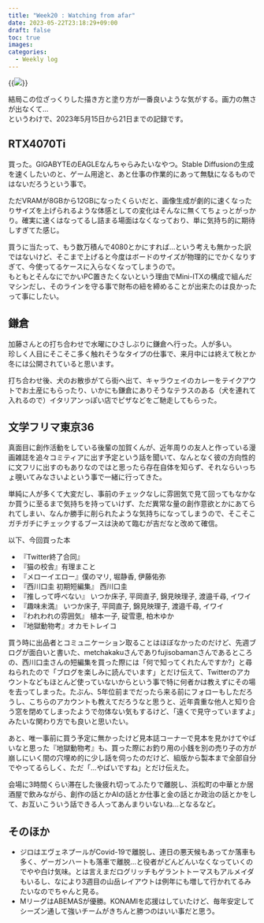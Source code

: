 ```yaml
---
title: "Week20 : Watching from afar"
date: 2023-05-22T23:18:29+09:00
draft: false
toc: true
images:
categories:
  - Weekly log
---
```


{{<image src="/images/images/230518.webp">}}

結局この位ざっくりした描き方と塗り方が一番良いような気がする。画力の無さが出なくて…  
というわけで、2023年5月15日から21日までの記録です。

<!--more-->

## RTX4070Ti

買った。GIGABYTEのEAGLEなんちゃらみたいなやつ。Stable Diffusionの生成を速くしたいのと、ゲーム用途と、あと仕事の作業的にあって無駄になるものではないだろうという事で。

ただVRAMが8GBから12GBになったくらいだと、画像生成が劇的に速くなったりサイズを上げられるような体感としての変化はそんなに無くてちょっとがっかり。確実に速くはなってるし詰まる場面はなくなっており、単に気持ち的に期待しすぎてた感じ。

買うに当たって、もう数万積んで4080とかにすれば…という考えも無かった訳ではないけど、そこまで上げると今度はボードのサイズが物理的にでかくなりすぎて、今使ってるケースに入らなくなってしまうので。  
もともとそんなにでかいPC置きたくないという理由でMini-ITXの構成で組んだマシンだし、そのラインを守る事で財布の紐を締めることが出来たのは良かったって事にしたい。

## 鎌倉

加藤さんとの打ち合わせで水曜にひさしぶりに鎌倉へ行った。人が多い。  
珍しく人目にそこそこ多く触れそうなタイプの仕事で、来月中には終えて秋とか冬には公開されていると思います。

打ち合わせ後、犬のお散歩がてら街へ出て、キャラウェイのカレーをテイクアウトでお土産にもらったり、いかにも鎌倉にありそうなテラスのある（犬を連れて入れるので）イタリアンっぽい店でピザなどをご馳走してもらった。

## 文学フリマ東京36

真面目に創作活動をしている後輩の加賀くんが、近年周りの友人と作っている漫画雑誌を追々コミティアに出す予定という話を聞いて、なんとなく彼の方向性的に文フリに出すのもありなのではと思ったら存在自体を知らず、それならいっちょ覗いてみなさいよという事で一緒に行ってきた。

単純に人が多くて大変だし、事前のチェックなしに雰囲気で見て回ってもなかなか買うに至るまで気持ちを持っていけず、ただ異常な量の創作意欲とかにあてられてしまい、なんか勝手に削られたような気持ちになってしまうので、そこそこガチガチにチェックするブースは決めて臨むが吉だなと改めて確信。

以下、今回買った本

- 『Twitter終了合同』
- 『猫の校舎』有理まこと
- 『メローイエロー』僕のマリ, 堀静香, 伊藤佑弥
- 『西川口圭 初期短編集』 西川口圭
- 『推しって呼べない』 いつか床子, 平岡直子, 錦見映理子, 渡邉千尋, イワイ
- 『趣味未満』 いつか床子, 平岡直子, 錦見映理子, 渡邉千尋, イワイ
- 『われわれの雰囲気』 植本一子, 碇雪恵, 柏木ゆか
- 『地獄動物考』オカモトレイコ

買う時に出品者とコミュニケーション取ることはほぼなかったのだけど、先週ブログが面白いと書いた、metchakakuさんでありfujisobamanさんであるところの、西川口圭さんの短編集を買った際には「何で知ってくれたんですか?」と尋ねられたので「ブログを楽しみに読んでいます」とだけ伝えて、Twitterのアカウントなどもほとんど使っていないからという事で特に何者かは教えずにその場を去ってしまった。たぶん、5年位前までだったら来る前にフォローもしただろうし、こちらのアカウントも教えてだろうなと思うと、近年貴重な他人と知り合う窓を閉めてしまったようで勿体ない気もするけど、「遠くで見守っていますよ」みたいな関わり方でも良いと思いたい。

あと、唯一事前に買う予定に無かったけど見本誌コーナーで見本を見かけてやばいなと思った『地獄動物考』も、買った際にお釣り用の小銭を別の売り子の方が崩しにいく間の穴埋め的に少し話を伺ったのだけど、組版から製本まで全部自分でやってるらしく、ただ「…やばいですね」とだけ伝えた。

会場に3時間くらい滞在した後疲れ切ってふたりで離脱し、浜松町の中華とか居酒屋で飲みながら、創作の話とかAIの話とか仕事と金の話とか政治の話とかをして、お互いこういう話できる人ってあんまりいないね…となるなど。

## そのほか

- ジロはエヴェネプールがCovid-19で離脱し、連日の悪天候もあってか落車も多く、ゲーガンハートも落車で離脱…と役者がどんどんいなくなっていくのでやや白け気味。とは言えまだログリッチもゲラントトーマスもアルメイダもいるし、なにより3週目の山岳レイアウトは例年にも増して行かれてるみたいなのでちゃんと見る。
- MリーグはABEMASが優勝。KONAMIを応援はしていたけど、毎年安定してシーズン通して強いチームがきちんと勝つのはいい事だと思う。
